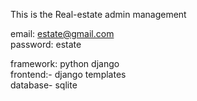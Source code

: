 This is the Real-estate admin management

email: estate@gmail.com \
password: estate


framework: python django \
frontend:- django templates \
database- sqlite


